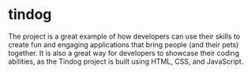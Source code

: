# tindog
The project is a great example of how developers can use their skills to create fun and engaging applications that bring people (and their pets) together. It is also a great way for developers to showcase their coding abilities, as the Tindog project is built using HTML, CSS, and JavaScript.
